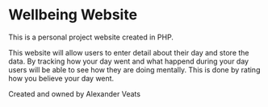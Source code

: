 # Wellbeing Website

This is a personal project website created in PHP.

This website will allow users to enter detail about their day and store the data. By tracking how your day went and what happend during your day users will be able to see how they are doing mentally. This is done by rating how you believe your day went.

Created and owned by Alexander Veats